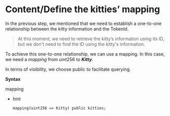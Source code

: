 # Content/Define the kitties’ mapping

In the previous step, we mentioned that we need to establish a one-to-one relationship between the kitty information and the TokenId.

> At this moment, we need to retrieve the kitty’s information using its ID, but we don't need to find the ID using the kitty's information.
> 

To achieve this one-to-one relationship, we can use a mapping. In this case, we need a *mapping* from uint256 to ***Kitty***.

In terms of visibility, we choose public to facilitate querying.

**Syntax**

mapping

- hint
    
    ```solidity
    mapping(uint256 => Kitty) public kitties;
    ```
    
